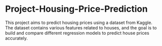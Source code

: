 # Project-Housing-Price-Prediction
This project aims to predict housing prices using a dataset from Kaggle. The dataset contains various features related to houses, and the goal is to build and compare different regression models to predict house prices accurately. 

